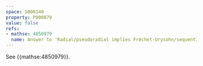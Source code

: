 ```yaml
---
space: S000140
property: P000079
value: false
refs:
- mathse: 4850979
  name: Answer to 'Radial/pseudoradial implies Fréchet-Urysohn/sequential for locally countable spaces'
---
```


See {{mathse:4850979}}.